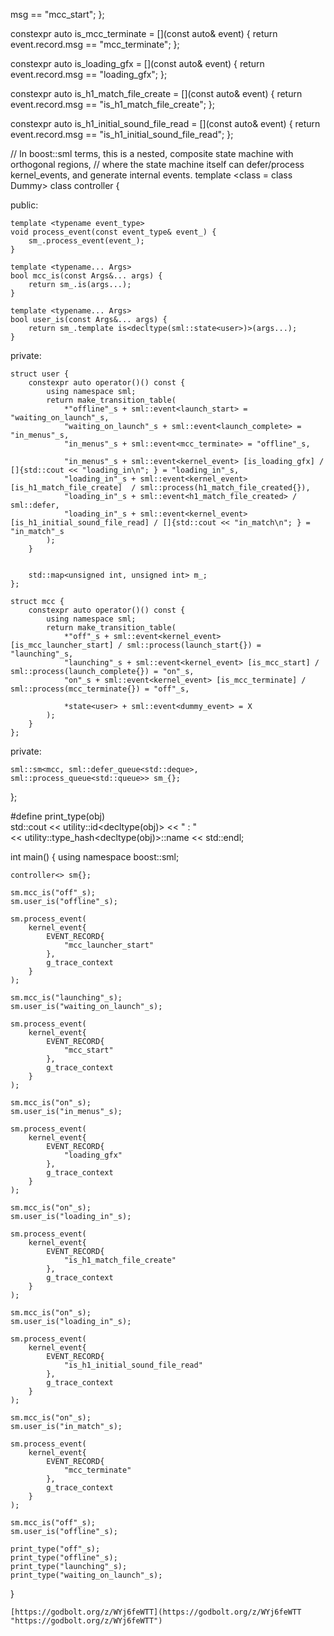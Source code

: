 


























































































































































































































































































































































































































































































































































































































































































































































































































































































































































































































































































































msg == "mcc_start";
};

constexpr auto is_mcc_terminate = [](const auto& event) { 
    return event.record.msg == "mcc_terminate";
};

constexpr auto is_loading_gfx = [](const auto& event) { 
    return event.record.msg == "loading_gfx";
};

constexpr auto is_h1_match_file_create = [](const auto& event) { 
    return event.record.msg == "is_h1_match_file_create";
};

constexpr auto is_h1_initial_sound_file_read = [](const auto& event) { 
    return event.record.msg == "is_h1_initial_sound_file_read";
};

// In boost::sml terms, this is a nested, composite state machine with orthogonal regions,
// where the state machine itself can defer/process kernel_events, and generate internal events.
template <class = class Dummy>
class controller {
    
  public:

    template <typename event_type>
    void process_event(const event_type& event_) {
        sm_.process_event(event_);
    }

    template <typename... Args>
    bool mcc_is(const Args&... args) {
        return sm_.is(args...);
    }

    template <typename... Args>
    bool user_is(const Args&... args) {
        return sm_.template is<decltype(sml::state<user>)>(args...);
    }

  private:

    struct user {
        constexpr auto operator()() const {
            using namespace sml;
            return make_transition_table(
                *"offline"_s + sml::event<launch_start> = "waiting_on_launch"_s,
                "waiting_on_launch"_s + sml::event<launch_complete> = "in_menus"_s,
                "in_menus"_s + sml::event<mcc_terminate> = "offline"_s,

                "in_menus"_s + sml::event<kernel_event> [is_loading_gfx] / []{std::cout << "loading_in\n"; } = "loading_in"_s,
                "loading_in"_s + sml::event<kernel_event> [is_h1_match_file_create]  / sml::process(h1_match_file_created{}),
                "loading_in"_s + sml::event<h1_match_file_created> / sml::defer,
                "loading_in"_s + sml::event<kernel_event> [is_h1_initial_sound_file_read] / []{std::cout << "in_match\n"; } = "in_match"_s
            );
        }

        
        std::map<unsigned int, unsigned int> m_;
    };

    struct mcc {
        constexpr auto operator()() const {
            using namespace sml;
            return make_transition_table(
                *"off"_s + sml::event<kernel_event> [is_mcc_launcher_start] / sml::process(launch_start{}) = "launching"_s,
                "launching"_s + sml::event<kernel_event> [is_mcc_start] / sml::process(launch_complete{}) = "on"_s,
                "on"_s + sml::event<kernel_event> [is_mcc_terminate] / sml::process(mcc_terminate{}) = "off"_s,

                *state<user> + sml::event<dummy_event> = X
            );
        }
    };

  private:

    sml::sm<mcc, sml::defer_queue<std::deque>, sml::process_queue<std::queue>> sm_{};
};

#define print_type(obj) \
    std::cout << utility::id<decltype(obj)>  << " : " \
    << utility::type_hash<decltype(obj)>::name << std::endl;

int main() {
  using namespace boost::sml;


    controller<> sm{};

    sm.mcc_is("off"_s);
    sm.user_is("offline"_s);

    sm.process_event(
        kernel_event{
            EVENT_RECORD{
                "mcc_launcher_start"
            },
            g_trace_context
        }
    );

    sm.mcc_is("launching"_s);
    sm.user_is("waiting_on_launch"_s);

    sm.process_event(
        kernel_event{
            EVENT_RECORD{
                "mcc_start"
            },
            g_trace_context
        }
    );

    sm.mcc_is("on"_s);
    sm.user_is("in_menus"_s);

    sm.process_event(
        kernel_event{
            EVENT_RECORD{
                "loading_gfx"
            },
            g_trace_context
        }
    );

    sm.mcc_is("on"_s);
    sm.user_is("loading_in"_s);

    sm.process_event(
        kernel_event{
            EVENT_RECORD{
                "is_h1_match_file_create"
            },
            g_trace_context
        }
    );

    sm.mcc_is("on"_s);
    sm.user_is("loading_in"_s);

    sm.process_event(
        kernel_event{
            EVENT_RECORD{
                "is_h1_initial_sound_file_read"
            },
            g_trace_context
        }
    );

    sm.mcc_is("on"_s);
    sm.user_is("in_match"_s);

    sm.process_event(
        kernel_event{
            EVENT_RECORD{
                "mcc_terminate"
            },
            g_trace_context
        }
    );

    sm.mcc_is("off"_s);
    sm.user_is("offline"_s);

    print_type("off"_s);
    print_type("offline"_s);
    print_type("launching"_s);
    print_type("waiting_on_launch"_s);
}
```
[https://godbolt.org/z/WYj6feWTT](https://godbolt.org/z/WYj6feWTT "https://godbolt.org/z/WYj6feWTT")
